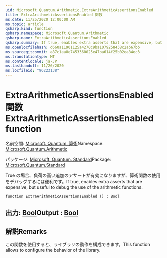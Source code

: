 ```yaml
---
uid: Microsoft.Quantum.Arithmetic.ExtraArithmeticAssertionsEnabled
title: ExtraArithmeticAssertionsEnabled 関数
ms.date: 11/25/2020 12:00:00 AM
ms.topic: article
qsharp.kind: function
qsharp.namespace: Microsoft.Quantum.Arithmetic
qsharp.name: ExtraArithmeticAssertionsEnabled
qsharp.summary: If true, enables extra asserts that are expensive, but useful to debug the use of the arithmetic functions.
ms.openlocfilehash: d660a11901125a4270c9ba1079258438c2ab67bb
ms.sourcegitcommit: a87c1aa8e7453360025e47ba614f25b02ea84ec3
ms.translationtype: MT
ms.contentlocale: ja-JP
ms.lasthandoff: 11/26/2020
ms.locfileid: "96223138"
---
```

# <a name="extraarithmeticassertionsenabled-function"></a><span data-ttu-id="5ad2e-102">ExtraArithmeticAssertionsEnabled 関数</span><span class="sxs-lookup"><span data-stu-id="5ad2e-102">ExtraArithmeticAssertionsEnabled function</span></span>

<span data-ttu-id="5ad2e-103">名前空間: [Microsoft. Quantum. 算術](xref:Microsoft.Quantum.Arithmetic)</span><span class="sxs-lookup"><span data-stu-id="5ad2e-103">Namespace: [Microsoft.Quantum.Arithmetic](xref:Microsoft.Quantum.Arithmetic)</span></span>

<span data-ttu-id="5ad2e-104">パッケージ: [Microsoft. Quantum. Standard](https://nuget.org/packages/Microsoft.Quantum.Standard)</span><span class="sxs-lookup"><span data-stu-id="5ad2e-104">Package: [Microsoft.Quantum.Standard](https://nuget.org/packages/Microsoft.Quantum.Standard)</span></span>


<span data-ttu-id="5ad2e-105">True の場合、負荷の高い追加のアサートが有効になりますが、算術関数の使用をデバッグするには便利です。</span><span class="sxs-lookup"><span data-stu-id="5ad2e-105">If true, enables extra asserts that are expensive, but useful to debug the use of the arithmetic functions.</span></span>

```qsharp
function ExtraArithmeticAssertionsEnabled () : Bool
```


## <a name="output--bool"></a><span data-ttu-id="5ad2e-106">出力: [Bool](xref:microsoft.quantum.lang-ref.bool)</span><span class="sxs-lookup"><span data-stu-id="5ad2e-106">Output : [Bool](xref:microsoft.quantum.lang-ref.bool)</span></span>



## <a name="remarks"></a><span data-ttu-id="5ad2e-107">解説</span><span class="sxs-lookup"><span data-stu-id="5ad2e-107">Remarks</span></span>

<span data-ttu-id="5ad2e-108">この関数を使用すると、ライブラリの動作を構成できます。</span><span class="sxs-lookup"><span data-stu-id="5ad2e-108">This function allows to configure the behavior of the library.</span></span>